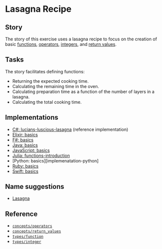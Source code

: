 # Lasagna Recipe

## Story

The story of this exercise uses a lasagna recipe to focus on the creation of basic [functions][types-function], [operators][concepts-operators], [integers][types-integer], and [return values][concepts-return_values].

## Tasks

The story facilitates defining functions:

- Returning the expected cooking time.
- Calculating the remaining time in the oven.
- Calculating preparation time as a function of the number of layers in a lasagna.
- Calculating the total cooking time.

## Implementations

- [C#: lucians-luscious-lasagna][implementation-csharp] (reference implementation)
- [Elixir: basics][implementation-elixir]
- [F#: basics][implementation-fsharp]
- [Java: basics][implementation-java]
- [JavaScript: basics][implementation-javascript]
- [Julia: functions-introduction][implementation-julia]
- [Python: basics][implemenatation-python]
- [Ruby: basics][implementation-ruby]
- [Swift: basics][implementation-swift]

## Name suggestions

- [Lasagna][implementation-julia]

## Reference

- [`concepts/operators`][concepts-operators]
- [`concepts/return_values`][concepts-return_values]
- [`types/function`][types-function]
- [`types/integer`][types-integer]

[concepts-operators]: ../concepts/operators.md
[concepts-return_values]: ../concepts/return_values.md
[types-function]: ../types/function.md
[types-integer]: ../types/integer.md
[implementation-csharp]: ../../languages/csharp/exercises/concept/lucians-luscious-lasagna/.docs/instructions.md
[implementation-elixir]: ../../languages/elixir/exercises/concept/lasagna/.docs/instructions.md
[implementation-fsharp]: ../../languages/fsharp/exercises/concept/lucians-luscious-lasagna/.docs/instructions.md
[implementation-java]: ../../languages/java/exercises/concept/basics/.docs/instructions.md
[implementation-javascript]: ../../languages/javascript/exercises/concept/basics/.docs/instructions.md
[implementation-python]: ../../languages/python/exercises/concept/guidos-gorgeous-lasagna/.docs/instructions.md
[implementation-julia]: ../../languages/julia/exercises/concept/lasagna/.docs/instructions.md
[implementation-ruby]: ../../languages/ruby/exercises/concept/lasagna/.docs/instructions.md
[implementation-swift]: ../../languages/swift/exercises/concept/lasagna/.docs/instructions.md
